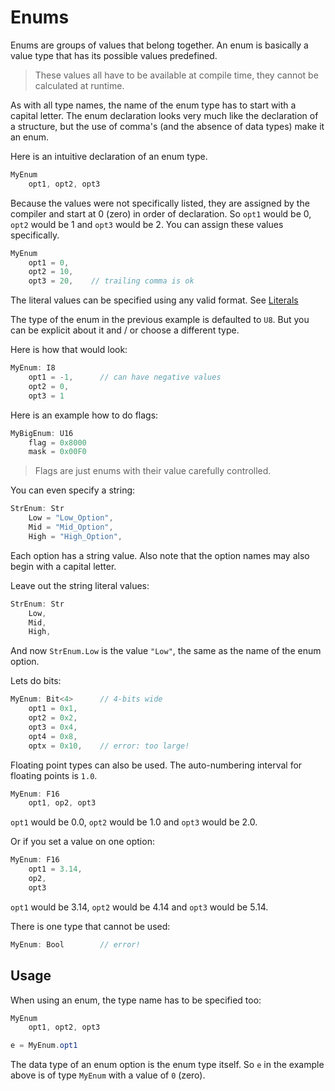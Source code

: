 # Enums

Enums are groups of values that belong together.
An enum is basically a value type that has its possible values predefined.

> These values all have to be available at compile time, they cannot be calculated at runtime.

As with all type names, the name of the enum type has to start with a capital letter. The enum declaration looks very much like the declaration of a structure, but the use of comma's (and the absence of data types) make it an enum.

Here is an intuitive declaration of an enum type.

```C#
MyEnum
    opt1, opt2, opt3
```

Because the values were not specifically listed, they are assigned by the compiler and start at 0 (zero) in order of declaration.
So `opt1` would be 0, `opt2` would be 1 and `opt3` would be 2. You can assign these values specifically.

```C#
MyEnum
    opt1 = 0,
    opt2 = 10,
    opt3 = 20,    // trailing comma is ok
```

The literal values can be specified using any valid format. See [Literals](../lexical/literals.md)

The type of the enum in the previous example is defaulted to `U8`. But you can be explicit about it and / or choose a different type.

Here is how that would look:

```C#
MyEnum: I8
    opt1 = -1,      // can have negative values
    opt2 = 0,
    opt3 = 1
```

Here is an example how to do flags:

```C#
MyBigEnum: U16
    flag = 0x8000
    mask = 0x00F0
```

> Flags are just enums with their value carefully controlled.

You can even specify a string:

```C#
StrEnum: Str
    Low = "Low_Option",
    Mid = "Mid_Option",
    High = "High_Option",
```

Each option has a string value. Also note that the option names may also begin with a capital letter.

Leave out the string literal values:

```C#
StrEnum: Str
    Low,
    Mid,
    High,
```

And now `StrEnum.Low` is the value `"Low"`, the same as the name of the enum option.

Lets do bits:

```C#
MyEnum: Bit<4>      // 4-bits wide
    opt1 = 0x1,
    opt2 = 0x2,
    opt3 = 0x4,
    opt4 = 0x8,
    optx = 0x10,    // error: too large!
```

Floating point types can also be used. The auto-numbering interval for floating points is `1.0`.

```C#
MyEnum: F16
    opt1, op2, opt3
```

`opt1` would be 0.0, `opt2` would be 1.0 and `opt3` would be 2.0.

Or if you set a value on one option:

```C#
MyEnum: F16
    opt1 = 3.14,
    op2,
    opt3
```

`opt1` would be 3.14, `opt2` would be 4.14 and `opt3` would be 5.14.

There is one type that cannot be used:

```C#
MyEnum: Bool        // error!
```

## Usage

When using an enum, the type name has to be specified too:

```C#
MyEnum
    opt1, opt2, opt3

e = MyEnum.opt1
```

The data type of an enum option is the enum type itself. So `e` in the example above is of type `MyEnum` with a value of `0` (zero).
